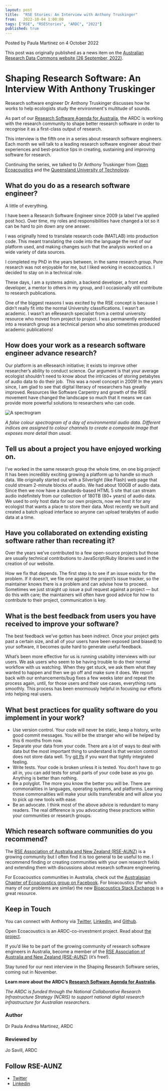 ```yaml
---
layout: post
title:  "RSE Stories: An Interview with Anthony Truskinger"
from:   2022-10-04 1:00:00
tags: ["RSE", "RSEStories", "ARDC", "2022"]
published: true                     
---
```


Posted by Paula Martinez on 4 October 2022

This post was originally published as a news item on the [Australian Research Data Commons website (26 September, 2022)](https://ardc.edu.au/article/shaping-research-software-an-interview-with-anthony-truskinger/).

Shaping Research Software: An Interview With Anthony Truskinger
===============================================================

Research software engineer Dr Anthony Truskinger discusses how he works to help ecologists study the environment's multitude of sounds.

As part of our [Research Software Agenda for Australia](https://ardc.edu.au/project/research-software-agenda-for-australia/), the ARDC is working with the research community to shape better research software in order to recognise it as a first-class output of research. 

This interview is the fifth one in a series about research software engineers. Each month we will talk to a leading research software engineer about their experiences and best-practice tips in creating, sustaining and improving software for research. 

Continuing the series, we talked to Dr Anthony Truskinger from [Open Ecoacoustics](https://openecoacoustics.org/) and the [Queensland University of Technology](https://www.qut.edu.au/about/our-people/academic-profiles/a.truskinger).

What do you do as a research software engineer?
-----------------------------------------------

A little of everything.

I have been a Research Software Engineer since 2009 (a label I’ve applied post hoc). Over time, my roles and responsibilities have changed a lot so it can be hard to pin down any one answer.

I was originally hired to translate research code (MATLAB) into production code. This meant translating the code into the language the rest of our platform used, and making changes such that the analysis worked on a wide variety of data sources. 

I completed my PhD in the years between, in the same research group. Pure research was not enjoyable for me, but I liked working in ecoacoustics. I decided to stay on in a technical role.

These days, I am a systems admin, a backend developer, a front end developer, a mentor to others in my group, and I occasionally still contribute to research publications. 

One of the biggest reasons I was excited by the RSE concept is because I didn’t really fit into the normal University classifications. I wasn’t an academic. I wasn’t an eResearch specialist from a central university resource who moved from project to project. I was permanently embedded into a research group as a technical person who also sometimes produced academic publications!

How does your work as a research software engineer advance research?
--------------------------------------------------------------------

Our platform is an eResearch initiative; it exists to improve other researcher’s ability to conduct science. Our argument is that your average ecologist shouldn’t need to know about the intricacies of storing petabytes of audio data to do their job.  This was a novel concept in 2009! In the years since, I am glad to see that digital literacy of researchers has greatly improved. Resources like Software Carpentry and growth of the RSE movement have changed the landscape so much that it means we can provide more powerful solutions to researchers who can code.

![A spectrogram](https://ardc.edu.au/wp-content/uploads/2022/09/ecoacoustics-data-image-1024x224.png)

_A false colour spectrogram of a day of environmental audio data. Different indices are assigned to colour channels to create a composite image that exposes more detail than usual_.

Tell us about a project you have enjoyed working on.
----------------------------------------------------

I’ve worked in the same research group the whole time, on one big project! It has been incredibly exciting growing a platform up to handle so much data. We originally started out with a Silverlight (like Flash) web page that could stream 2-minute blocks of audio. We had about 100GB of audio data. Since then we now have a standards-based HTML 5 site that can stream audio indefinitely from our collection of 180TB (80+ years) of audio data. We used to only host data for our own projects, now we host it for any ecologist that wants a place to store their data. Most recently we built and created a batch upload interface so anyone can upload terabytes of audio data at a time.

Have you collaborated on extending existing software rather than recreating it? 
--------------------------------------------------------------------------------

Over the years we’ve contributed to a few open-source projects but those are usually technical contributions to JavaScript/Ruby libraries used in the creation of our website.

How we fix that depends. The first step is to see if an issue exists for the problem. If it doesn’t, we file one against the project’s issue tracker, so the maintainer knows there is a problem and can advise how to proceed. Sometimes we just straight up issue a pull request against a project — but do this with care; the maintainers will often have good advice for how to contribute to their project, communication is key.

What is the best feedback from users you have received to improve your software?
--------------------------------------------------------------------------------

The best feedback we’ve gotten has been indirect. Once your project gets past a certain size, and all of your users have been exposed (and biased) to your software, it becomes quite hard to generate useful feedback. 

What’s been more effective for us is running usability interviews with our users. We ask users who seem to be having trouble to do their normal workflow with us watching. When they get stuck, we ask them what they wanted to happen and then we go off and make sure it does. We report back with our enhancements/bug fixes a few weeks later and repeat the process again, until, for those users and their use cases, everything runs smoothly. This process has been enormously helpful in focusing our efforts into helping real users.

What best practices for quality software do you implement in your work? 
------------------------------------------------------------------------

*   Use version control. Your code will never be static, keep a history, write good commit messages. You will be the stranger who will be helped by this 6 months from now.
*   Separate your data from your code. There are a lot of ways to deal with data but the most important thing to understand is that version control does not store data well. Try [git lfs](https://git-lfs.github.com/) if you want that tightly integrated feeling.
*   Write tests. Your code is broken unless it is tested. You don’t have to go all in, you can add tests for small parts of your code base as you go. Anything is better than nothing.
*   Be a polyglot. The more you know the better you will be. There are commonalities in languages, operating systems, and platforms. Learning those commonalities will make your skills transferable and will allow you to pick up new tools with ease.
*   Be an advocate. I think most of the above advice is redundant to many readers. The real difference is you advocating these practices within your communities or research groups. 

Which research software communities do you recommend? 
------------------------------------------------------

The [RSE Association of Australia and New Zealand (RSE-AUNZ)](https://rse-aunz.github.io/) is a growing community but I often find it is too general to be useful to me. I recommend finding or creating communities with your own research fields and extending them with discussions about research software engineering.

For Ecoacoustics communities in Australia, check out the [Australasian Chapter of Ecoacoustics group on Facebook](https://www.facebook.com/groups/ausecoacoustics). For bioacoustics (for which many of our problems are similar) the new [Bioacoustics Stack Exchange](https://bioacoustics.stackexchange.com/) is a great resource.

Keep in Touch
-------------

You can connect with Anthony via [Twitter](https://twitter.com/atruskie), [LinkedIn](https://www.linkedin.com/in/anthonytruskinger), and [Github](https://github.com/atruskie).

Open Ecoacoustics is an ARDC-co-investment project. Read about [the project](https://ardc.edu.au/project/open-ecoacoustics/).

If you’d like to be part of the growing community of research software engineers in Australia, become a member of the [RSE Association of Australia and New Zealand (RSE-AUNZ)](https://rse-aunz.github.io/) (it’s free!).

Stay tuned for our next interview in the Shaping Research Software series, coming out in November.

**Learn more about the ARDC’s [Research Software Agenda for Australia](https://ardc.edu.au/project/research-software-agenda-for-australia/).**

_The ARDC is funded through the National Collaborative Research Infrastructure Strategy (NCRIS) to support national digital research infrastructure for Australian researchers._

### Author

Dr Paula Andrea Martinez, ARDC

### Reviewed by

Jo Savill, ARDC

Follow RSE-AUNZ
---------------

*   [Twitter](https://twitter.com/RSE-AUNZ)
*   [Linkedin](https://www.linkedin.com/groups/13836034/)
